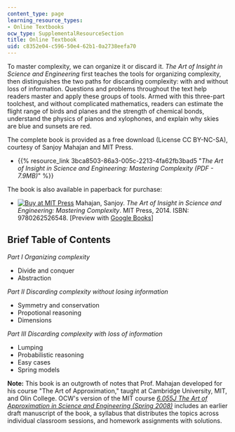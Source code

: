 ```yaml
---
content_type: page
learning_resource_types:
- Online Textbooks
ocw_type: SupplementalResourceSection
title: Online Textbook
uid: c8352e04-c596-50e4-62b1-0a2738eefa70
---
```


To master complexity, we can organize it or discard it. _The Art of Insight in Science and Engineering_ first teaches the tools for organizing complexity, then distinguishes the two paths for discarding complexity: with and without loss of information. Questions and problems throughout the text help readers master and apply these groups of tools. Armed with this three-part toolchest, and without complicated mathematics, readers can estimate the flight range of birds and planes and the strength of chemical bonds, understand the physics of pianos and xylophones, and explain why skies are blue and sunsets are red.

The complete book is provided as a free download (License CC BY-NC-SA), courtesy of Sanjoy Mahajan and MIT Press.

*   {{% resource_link 3bca8503-86a3-005c-2213-4fa62fb3bad5 "_The Art of Insight in Science and Engineering: Mastering Complexity (PDF - 7.9MB)_" %}}

The book is also available in paperback for purchase:

*   [![Buy at MIT Press](/images/mp_logo.gif)](https://mitpress.mit.edu/9780262526548) Mahajan, Sanjoy. _The Art of Insight in Science and Engineering: Mastering Complexity_. MIT Press, 2014. ISBN: 9780262526548. \[Preview with [Google Books](http://books.google.com/books?id=xRgeBQAAQBAJ&pg=PAfrontcover)\]

Brief Table of Contents
-----------------------

_Part I Organizing complexity_

*   Divide and conquer
*   Abstraction

_Part II Discarding complexity without losing information_

*   Symmetry and conservation
*   Propotional reasoning
*   Dimensions

_Part III Discarding complexity with loss of information_

*   Lumping
*   Probabilistic reasoning
*   Easy cases
*   Spring models

**Note:** This book is an outgrowth of notes that Prof. Mahajan developed for his course "The Art of Approximation," taught at Cambridge University, MIT, and Olin College. OCW's version of the MIT course [_6.055J The Art of Approximation in Science and Engineering (Spring 2008)_](/courses/6-055j-the-art-of-approximation-in-science-and-engineering-spring-2008) includes an earlier draft manuscript of the book, a syllabus that distributes the topics across individual classroom sessions, and homework assignments with solutions.